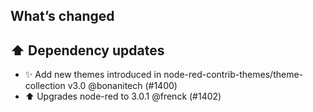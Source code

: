 ## What’s changed

## ⬆️ Dependency updates

- ✨ Add new themes introduced in node-red-contrib-themes/theme-collection v3.0 @bonanitech (#1400)
- ⬆️ Upgrades node-red to 3.0.1 @frenck (#1402)
